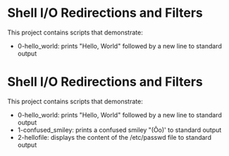 # Shell I/O Redirections and Filters

This project contains scripts that demonstrate:

- 0-hello_world: prints "Hello, World" followed by a new line to standard output
# Shell I/O Redirections and Filters

This project contains scripts that demonstrate:

- 0-hello_world: prints "Hello, World" followed by a new line to standard output
- 1-confused_smiley: prints a confused smiley "(Ôo)' to standard output
- 2-hellofile: displays the content of the /etc/passwd file to standard output
